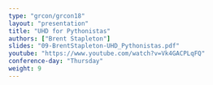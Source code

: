 ```yaml
---
type: "grcon/grcon18"
layout: "presentation"
title: "UHD for Pythonistas"
authors: ["Brent Stapleton"]
slides: "09-BrentStapleton-UHD_Pythonistas.pdf"
youtube: "https://www.youtube.com/watch?v=Vk4GACPLqFQ"
conference-day: "Thursday"
weight: 9
---
```

<!-- FIXME -->
